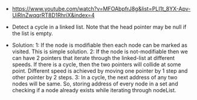 
- https://www.youtube.com/watch?v=MFOAbpfrJ8g&list=PLI1t_8YX-Apv-UiRlnZwqqrRT8D1RhriX&index=4

- Detect a cycle in a linked list. Note that the head pointer may be null if the list is empty. 

- Solution: 
    1: If the node is modifiable then each node can be marked as visited. This is simple solution.
    2: If the node is not-modifiable then we can have 2 pointers that iterate through the linked-list at different speeds. If there is a cycle, then the two pointers will collide at some point. Different speed is achieved by moving one pointer by 1 step and other pointer by 2 steps.
    3: In a cycle, the next address of any two nodes will be same. So, storing address of every node in a set and checking if a node already exists while iterating through nodeList.